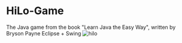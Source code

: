 # HiLo-Game
The Java game from the book "Learn Java the Easy Way", written by Bryson Payne
Eclipse + Swing
![hilo](https://user-images.githubusercontent.com/61861887/76869421-f8527200-6870-11ea-8f7f-01a53b1a4fe4.png)
